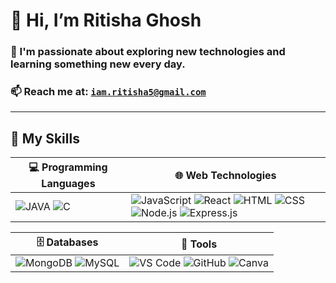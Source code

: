# 👋 Hi, I’m Ritisha Ghosh
### 👀 I'm passionate about exploring new technologies and learning something new every day.   
### 📫 Reach me at: [`iam.ritisha5@gmail.com`](mailto:iam.ritisha5@gmail.com)
---
## 🧠 My Skills  

| 💻 Programming Languages                                  | 🌐 Web Technologies                                            |
|----------------------------------------------------------|----------------------------------------------------------------|
| ![JAVA](https://img.shields.io/badge/Java-007396?style=for-the-badge&logo=java&logoColor=white) ![C](https://img.shields.io/badge/C-00599C?style=for-the-badge&logo=c&logoColor=white) | ![JavaScript](https://img.shields.io/badge/JavaScript-F7DF1E?style=for-the-badge&logo=javascript&logoColor=black) ![React](https://img.shields.io/badge/React-61DAFB?style=for-the-badge&logo=react&logoColor=black) ![HTML](https://img.shields.io/badge/HTML5-E34F26?style=for-the-badge&logo=html5&logoColor=white) ![CSS](https://img.shields.io/badge/CSS3-1572B6?style=for-the-badge&logo=css3&logoColor=white) ![Node.js](https://img.shields.io/badge/Node.js-339933?style=for-the-badge&logo=node.js&logoColor=white) ![Express.js](https://img.shields.io/badge/Express.js-000000?style=for-the-badge&logo=express&logoColor=white) |

|  🗄️ Databases                                             | 🧰 Tools                                                       |
|----------------------------------------------------------|----------------------------------------------------------------|
| ![MongoDB](https://img.shields.io/badge/MongoDB-47A248?style=for-the-badge&logo=mongodb&logoColor=white) ![MySQL](https://img.shields.io/badge/MySQL-4479A1?style=for-the-badge&logo=mysql&logoColor=white) | ![VS Code](https://img.shields.io/badge/VS_Code-007ACC?style=for-the-badge&logo=visual-studio-code&logoColor=white) ![GitHub](https://img.shields.io/badge/GitHub-181717?style=for-the-badge&logo=github&logoColor=white) ![Canva](https://img.shields.io/badge/Canva-00C4CC?style=for-the-badge&logo=canva&logoColor=white) |
